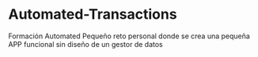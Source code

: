 # Automated-Transactions
Formación Automated
Pequeño reto personal donde se crea una pequeña APP funcional sin diseño de un gestor de datos
